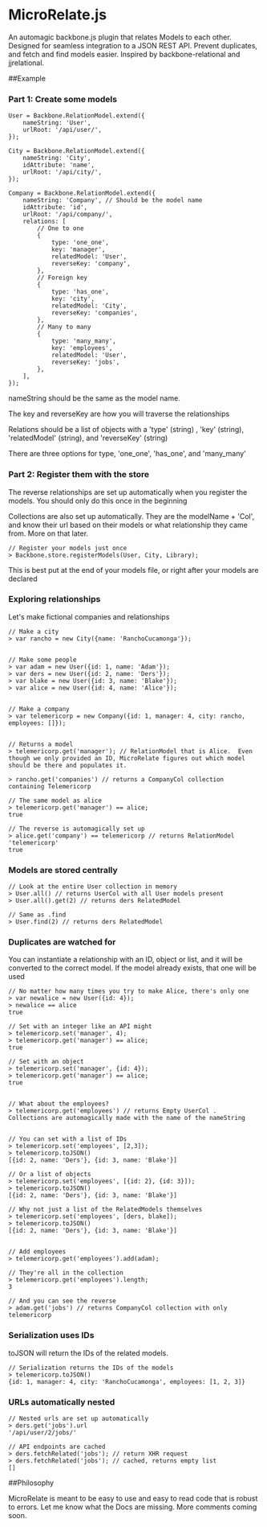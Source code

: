 MicroRelate.js
==============

An automagic backbone.js plugin that relates Models to each other. Designed for seamless integration to a JSON REST API.  Prevent duplicates, and fetch and find models easier. Inspired by backbone-relational and jjrelational.

##Example

### Part 1: Create some models

```
User = Backbone.RelationModel.extend({
    nameString: 'User',
    urlRoot: '/api/user/',
});

City = Backbone.RelationModel.extend({
    nameString: 'City',
    idAttribute: 'name',
    urlRoot: '/api/city/',
});

Company = Backbone.RelationModel.extend({
    nameString: 'Company', // Should be the model name
    idAttribute: 'id',
    urlRoot: '/api/company/',
    relations: [
        // One to one
        {
            type: 'one_one',
            key: 'manager',
            relatedModel: 'User',
            reverseKey: 'company',
        },
        // Foreign key
        {
            type: 'has_one',
            key: 'city',
            relatedModel: 'City',
            reverseKey: 'companies',
        },
        // Many to many
        {
            type: 'many_many',
            key: 'employees',
            relatedModel: 'User',
            reverseKey: 'jobs',
        },
    ],
});
```
nameString should be the same as the model name.

The key and reverseKey are how you will traverse the relationships

Relations should be a list of objects with a 'type' (string) , 'key' (string), 'relatedModel' (string), and 'reverseKey' (string)

There are three options for type, 'one_one', 'has_one', and 'many_many'

### Part 2: Register them with the store

The reverse relationships are set up automatically when you register the models.  You should only do this once in the beginning

Collections are also set up automatically.  They are the modelName + 'Col', and know their url based on their models or what relationship they came from.  More on that later.

```
// Register your models just once
> Backbone.store.registerModels(User, City, Library);

```
This is best put at the end of your models file, or right after your models are declared

### Exploring relationships

Let's make fictional companies and relationships


```
// Make a city
> var rancho = new City({name: 'RanchoCucamonga'});


// Make some people
> var adam = new User({id: 1, name: 'Adam'});
> var ders = new User({id: 2, name: 'Ders'});
> var blake = new User({id: 3, name: 'Blake'});
> var alice = new User({id: 4, name: 'Alice'});


// Make a company
> var telemericorp = new Company({id: 1, manager: 4, city: rancho, employees: []});


// Returns a model
> telemericorp.get('manager'); // RelationModel that is Alice.  Even though we only provided an ID, MicroRelate figures out which model should be there and populates it.

> rancho.get('companies') // returns a CompanyCol collection containing Telemericorp

// The same model as alice
> telemericorp.get('manager') == alice;
true

// The reverse is automagically set up
> alice.get('company') == telemericorp // returns RelationModel 'telemericorp'
true
```

### Models are stored centrally

```
// Look at the entire User collection in memory
> User.all() // returns UserCol with all User models present
> User.all().get(2) // returns ders RelatedModel

// Same as .find
> User.find(2) // returns ders RelatedModel
```


### Duplicates are watched for

You can instantiate a relationship with an ID, object or list, and it will be converted to the correct model.  If the model already exists, that one will be used

```
// No matter how many times you try to make Alice, there's only one
> var newalice = new User({id: 4});
> newalice == alice
true

// Set with an integer like an API might
> telemericorp.set('manager', 4);
> telemericorp.get('manager') == alice;
true

// Set with an object
> telemericorp.set('manager', {id: 4});
> telemericorp.get('manager') == alice;
true


// What about the employees?
> telemericorp.get('employees') // returns Empty UserCol .  Collections are automagically made with the name of the nameString


// You can set with a list of IDs
> telemericorp.set('employees', [2,3]);
> telemericorp.toJSON()
[{id: 2, name: 'Ders'}, {id: 3, name: 'Blake'}]

// Or a list of objects
> telemericorp.set('employees', [{id: 2}, {id: 3}]);
> telemericorp.toJSON()
[{id: 2, name: 'Ders'}, {id: 3, name: 'Blake'}]

// Why not just a list of the RelatedModels themselves
> telemericorp.set('employees', [ders, blake]);
> telemericorp.toJSON()
[{id: 2, name: 'Ders'}, {id: 3, name: 'Blake'}]


// Add employees
> telemericorp.get('employees').add(adam);

// They're all in the collection
> telemericorp.get('employees').length;
3

// And you can see the reverse
> adam.get('jobs') // returns CompanyCol collection with only telemericorp
```


### Serialization uses IDs

toJSON will return the IDs of the related models.

```
// Serialization returns the IDs of the models
> telemericorp.toJSON() 
{id: 1, manager: 4, city: 'RanchoCucamonga', employees: [1, 2, 3]}
```


### URLs automatically nested


```
// Nested urls are set up automatically
> ders.get('jobs').url
'/api/user/2/jobs/'

// API endpoints are cached
> ders.fetchRelated('jobs'); // return XHR request
> ders.fetchRelated('jobs'); // cached, returns empty list
[]
```

##Philosophy

MicroRelate is meant to be easy to use and easy to read code that is robust to errors.  Let me know what the Docs are missing.  More comments coming soon.